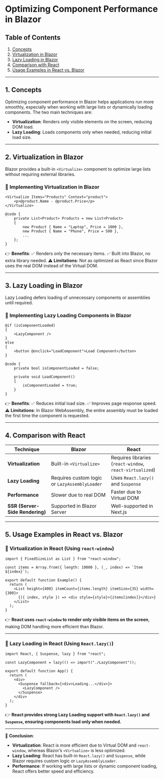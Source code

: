 # Optimizing Component Performance in Blazor

## Table of Contents

1. [Concepts](#concepts)
2. [Virtualization in Blazor](#virtualization-in-blazor)
3. [Lazy Loading in Blazor](#lazy-loading-in-blazor)
4. [Comparison with React](#comparison-with-react)
5. [Usage Examples in React vs. Blazor](#usage-examples-in-react-vs-blazor)

---

## <a id="concepts">1. Concepts</a>

Optimizing component performance in Blazor helps applications run more smoothly, especially when working with large lists or dynamically loading components. The two main techniques are:

- **Virtualization**: Renders only visible elements on the screen, reducing DOM load.
- **Lazy Loading**: Loads components only when needed, reducing initial load size.

---

## <a id="virtualization-in-blazor">2. Virtualization in Blazor</a>

Blazor provides a built-in `<Virtualize>` component to optimize large lists without requiring external libraries.

### 🔹 **Implementing Virtualization in Blazor**

```razor
<Virtualize Items="Products" Context="product">
    <p>@product.Name - @product.Price</p>
</Virtualize>

@code {
    private List<Product> Products = new List<Product>
    {
        new Product { Name = "Laptop", Price = 1000 },
        new Product { Name = "Phone", Price = 500 },
        ...
    };
}
```

👉 **Benefits**:
✅ Renders only the necessary items.
✅ Built into Blazor, no extra library needed.
⚠ **Limitations**: Not as optimized as React since Blazor uses the real DOM instead of the Virtual DOM.

---

## <a id="lazy-loading-in-blazor">3. Lazy Loading in Blazor</a>

Lazy Loading defers loading of unnecessary components or assemblies until required.

### 🔹 **Implementing Lazy Loading Components in Blazor**

```razor
@if (isComponentLoaded)
{
    <LazyComponent />
}
else
{
    <button @onclick="LoadComponent">Load Component</button>
}

@code {
    private bool isComponentLoaded = false;

    private void LoadComponent()
    {
        isComponentLoaded = true;
    }
}
```

👉 **Benefits**:
✅ Reduces initial load size.
✅ Improves page response speed.
⚠ **Limitations**: In Blazor WebAssembly, the entire assembly must be loaded the first time the component is requested.

---

## <a id="comparison-with-react">4. Comparison with React</a>

| Technique                       | Blazor                                        | React                                                    |
| ------------------------------- | --------------------------------------------- | -------------------------------------------------------- |
| **Virtualization**              | Built-in `<Virtualize>`                       | Requires libraries (`react-window`, `react-virtualized`) |
| **Lazy Loading**                | Requires custom logic or `LazyAssemblyLoader` | Uses `React.lazy()` and `Suspense`                       |
| **Performance**                 | Slower due to real DOM                        | Faster due to Virtual DOM                                |
| **SSR (Server-Side Rendering)** | Supported in Blazor Server                    | Well-supported in Next.js                                |

---

## <a id="usage-examples-in-react-vs-blazor">5. Usage Examples in React vs. Blazor</a>

### 🔹 **Virtualization in React (Using `react-window`)**

```tsx
import { FixedSizeList as List } from "react-window";

const items = Array.from({ length: 10000 }, (_, index) => `Item ${index}`);

export default function Example() {
  return (
    <List height={400} itemCount={items.length} itemSize={35} width={300}>
      {({ index, style }) => <div style={style}>{items[index]}</div>}
    </List>
  );
}
```

👉 **React uses `react-window` to render only visible items on the screen**, making DOM handling more efficient than Blazor.

---

### 🔹 **Lazy Loading in React (Using `React.lazy()`)**

```tsx
import React, { Suspense, lazy } from "react";

const LazyComponent = lazy(() => import("./LazyComponent"));

export default function App() {
  return (
    <div>
      <Suspense fallback={<div>Loading...</div>}>
        <LazyComponent />
      </Suspense>
    </div>
  );
}
```

👉 **React provides strong Lazy Loading support with `React.lazy()` and `Suspense`, ensuring components load only when needed.**

---

📌 **Conclusion**:

- **Virtualization**: React is more efficient due to Virtual DOM and `react-window`, whereas Blazor’s `<Virtualize>` is less optimized.
- **Lazy Loading**: React has built-in `React.lazy()` and `Suspense`, while Blazor requires custom logic or `LazyAssemblyLoader`.
- **Performance**: If working with large lists or dynamic component loading, React offers better speed and efficiency.
